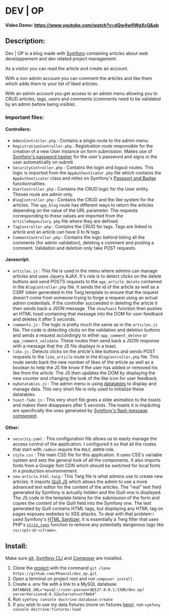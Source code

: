 # DEV | OP
#### Video Demo:  https://www.youtube.com/watch?v=dQw4w9WgXcQ&ab
## Description:
Dev | OP is a blog made with [Symfony](https://symfony.com/) containing articles about web developpement and dev related project management.

As a visitor you can read the article and create an account.

With a non admin account you can comment the articles and like them which adds them to your list of liked articles.

With an admin account you get access to an admin menu allowing you to CRUD articles, tags, users and comments (comments need to be validated by an admin before being visible).

### Important files:
#### Controllers:
- `AdminController.php` : Contains a single route to the admin menu.
- `RegistrationController.php` : Registration route responsible for the creation of a new User instance on form submission. Makes use of [Symfony's password hasher](https://symfony.com/doc/6.4/security/passwords.html#hashing-the-password) for the user's password and signs in the user automatically on submit.
- `SecurityController.php` : Contains the login and logout routes. This logic is imported from the `AppAuthenticator.php` file which contains the `AppAuthenticator` class and relies on Symfony's [Passport and Badge](https://symfony.com/doc/6.4/security/custom_authenticator.html) functionnalities. 
- `UserController.php` : Contains the CRUD logic for the User entity. Theses route are admin only.
- `BlogController.php` : Contains the CRUD and the like system for the articles. The `app_blog` route has different ways to return the articles depending on the value of the URL parameter. The requests corresponding to these values are imported from the `ArticleRepository.php` file where they are defined.
- `TagController.php` : Contains the CRUD for tags. Tags are linked to article and an article can have 0 to N tags.
- `CommentController.php` : Contains the logic behind listing all the comments (for admin validation), deleting a comment and posting a comment. Validation and deletion only take POST requests.

#### Javascript:
- `articles.js` : This file is used in the menu where admins can manage articles and uses Jquery AJAX. It's role is to detect clicks on the delete buttons and send POSTS requests to the `app_article_delete` contained in the `BlogController.php` file. It sends the id of the article as well as a CSRF token generated in the Twig template to ensure that the request doesn't come from someone trying to forge a request using an actual admin credentials. If the controller succeeded in deleting the article it then sends back a JSON message. The `showToast` function then pushes an HTML toast containing that message into the DOM for user feedback and deletes it after 5 seconds.
- `comments.js` : The logic is pretty much the same as in the `articles.js` file. The code is detecting clicks on the validation and deletion buttons and sends a request accordingly to either `app_comment_delete` or `app_comment_validate`. These routes then send back a JSON response with a message that the JS file displays in a toast.
- `like.js` : Detects clicks on the article's like buttons and sends POST requests to the `like_article` route in the `BlogController.php` file. This route sends back the new number of likes of the article as well as a boolean to help the JS file know if the user has added or removed his like from the article. The JS then updates the DOM by displaying the new counter and changing the look of the like icon for user feedback.
- `myDatatables.js` : The admin menu is using [datatables](https://datatables.net/) to display and manage data. This very short file is only used to initialize these datatables.
- `toast-fade.js` : This very short file gives a slide animation to the toasts and makes them disappears after 5 seconds. The toasts it is impâcting are specifically the ones generated by [Symfony's flash message component](https://symfony.com/doc/6.4/controller.html#managing-the-session).

#### Other:
- `security.yaml` : This configuration file allows us to easily manage the access control of the application. I configured it so that all the routes that start with `/admin` require the `ROLE_ADMIN` role.
- `style.css` : The main CSS file for this application. It uses CSS's variable system and sets the general look of all the components. It also imports fonts from a Google font CDN which should be switched for local fonts in a production environnement.
- `new-article.html.twig` : This Twig file is what admins use to create new articles. It imports [Quill JS](https://quilljs.com/) which allows the admin to use a more advanced text editor for the content of the articles. The "real" text field generated by Symfony is actually hidden and the Quill one is displayed. The JS code in the template listens for the submission of the form and copies the content of the Quill field into the Symfony one. The text generated by Quill contains HTML tags, but displaying any HTML tag on pages exposes websites to XSS attacks. To deal with that problem i used Symfony's [HTML Sanitizer](https://symfony.com/doc/6.4/html_sanitizer.html), it is essentially a Twig filter that uses PHP's [`strip_tags`](https://www.php.net/manual/en/function.strip-tags.php) function to remove any potentially dangerous tags like `<script>` or `<iframe>`.

## Install:
Make sure [git](https://git-scm.com/downloads), [Symfony CLI](https://symfony.com/download) and [Composer](https://getcomposer.org/) are installed.
1. Clone the [project](https://github.com/Phearal/dev_op) with the command `git clone https://github.com/Phearal/dev_op.git`.
2. Open a terminal on project root and run `composer install`.
3. Create a .env file with a link to a MySQL database `DATABASE_URL="mysql://user:password@127.0.0.1:3306/dev_op?serverVersion=8.0.32&charset=utf8mb4"`
4. Run `symfony console doctrine:database:create`
5. If you wish to use my data fixtures (more on fixtures [here](https://symfony.com/bundles/DoctrineFixturesBundle/current/index.html)), run `symfony console doctrine:fixtures:load`
